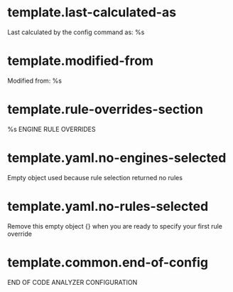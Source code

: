 # template.last-calculated-as
Last calculated by the config command as: %s

# template.modified-from
Modified from: %s

# template.rule-overrides-section
%s ENGINE RULE OVERRIDES

# template.yaml.no-engines-selected
Empty object used because rule selection returned no rules

# template.yaml.no-rules-selected
Remove this empty object {} when you are ready to specify your first rule override

# template.common.end-of-config
END OF CODE ANALYZER CONFIGURATION

